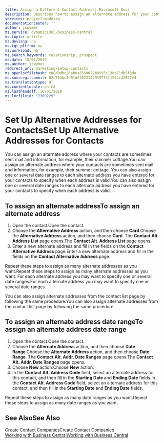 ```yaml
---
title: Assign a Different Contact Address| Microsoft Docs
description: Describes how to assign an alternate address for your contacts or prospects, where they are sometimes sent information.
services: project-madeira
documentationcenter: ''
author: jswymer
ms.service: dynamics365-business-central
ms.topic: article
ms.devlang: na
ms.tgt_pltfrm: na
ms.workload: na
ms.search.keywords: relationship, prospect
ms.date: 10/01/2019
ms.author: jswymer
redirect_url: marketing-setup-contacts
ms.openlocfilehash: c88d0dbc26ab0a6560072b9995c13da71db5f3da
ms.sourcegitcommit: 02e704bc3e01d62072144919774f1244c42827e4
ms.translationtype: HT
ms.contentlocale: en-CA
ms.lasthandoff: 10/01/2019
ms.locfileid: "2309229"
---
```

# <a name="set-up-alternative-addresses-for-contacts"></a><span data-ttu-id="f9ba6-103">Set Up Alternative Addresses for Contacts</span><span class="sxs-lookup"><span data-stu-id="f9ba6-103">Set Up Alternative Addresses for Contacts</span></span>
<span data-ttu-id="f9ba6-104">You can assign an alternate address where your contacts are sometimes sent mail and information, for example, their summer cottage.</span><span class="sxs-lookup"><span data-stu-id="f9ba6-104">You can assign an alternate address where your contacts are sometimes sent mail and information, for example, their summer cottage.</span></span> <span data-ttu-id="f9ba6-105">You can also assign one or several date ranges to each alternate address you have entered for your contacts to specify when each address is valid.</span><span class="sxs-lookup"><span data-stu-id="f9ba6-105">You can also assign one or several date ranges to each alternate address you have entered for your contacts to specify when each address is valid.</span></span>

## <a name="to-assign-an-alternate-address"></a><span data-ttu-id="f9ba6-106">To assign an alternate address</span><span class="sxs-lookup"><span data-stu-id="f9ba6-106">To assign an alternate address</span></span>
1. <span data-ttu-id="f9ba6-107">Open the contact.</span><span class="sxs-lookup"><span data-stu-id="f9ba6-107">Open the contact.</span></span>
2. <span data-ttu-id="f9ba6-108">Choose the **Alternative Address** action, and then choose **Card**.</span><span class="sxs-lookup"><span data-stu-id="f9ba6-108">Choose the **Alternative Address** action, and then choose **Card**.</span></span> <span data-ttu-id="f9ba6-109">The **Contact Alt. Address List** page opens.</span><span class="sxs-lookup"><span data-stu-id="f9ba6-109">The **Contact Alt. Address List** page opens.</span></span>
3. <span data-ttu-id="f9ba6-110">Enter a new alternate address and fill in the fields on the **Contact Alternative Address** page.</span><span class="sxs-lookup"><span data-stu-id="f9ba6-110">Enter a new alternate address and fill in the fields on the **Contact Alternative Address** page.</span></span>

<span data-ttu-id="f9ba6-111">Repeat these steps to assign as many alternate addresses as you want.</span><span class="sxs-lookup"><span data-stu-id="f9ba6-111">Repeat these steps to assign as many alternate addresses as you want.</span></span> <span data-ttu-id="f9ba6-112">For each alternate address you may want to specify one or several date ranges.</span><span class="sxs-lookup"><span data-stu-id="f9ba6-112">For each alternate address you may want to specify one or several date ranges.</span></span>

<span data-ttu-id="f9ba6-113">You can also assign alternate addresses from the contact list page by following the same procedure.</span><span class="sxs-lookup"><span data-stu-id="f9ba6-113">You can also assign alternate addresses from the contact list page by following the same procedure.</span></span>

## <a name="to-assign-an-alternate-address-date-range"></a><span data-ttu-id="f9ba6-114">To assign an alternate address date range</span><span class="sxs-lookup"><span data-stu-id="f9ba6-114">To assign an alternate address date range</span></span>
1. <span data-ttu-id="f9ba6-115">Open the contact.</span><span class="sxs-lookup"><span data-stu-id="f9ba6-115">Open the contact.</span></span>
2. <span data-ttu-id="f9ba6-116">Choose the **Alternate Address** action, and then choose **Date Range**.</span><span class="sxs-lookup"><span data-stu-id="f9ba6-116">Choose the **Alternate Address** action, and then choose **Date Range**.</span></span> <span data-ttu-id="f9ba6-117">The **Contact Alt. Addr. Date Ranges** page opens.</span><span class="sxs-lookup"><span data-stu-id="f9ba6-117">The **Contact Alt. Addr. Date Ranges** page opens.</span></span>
3. <span data-ttu-id="f9ba6-118">Choose **New** action.</span><span class="sxs-lookup"><span data-stu-id="f9ba6-118">Choose **New** action.</span></span>
4. <span data-ttu-id="f9ba6-119">In the **Contact Alt. Address Code** field, select an alternate address for this contact, and then fill in the **Starting Date** and **Ending Date** fields.</span><span class="sxs-lookup"><span data-stu-id="f9ba6-119">In the **Contact Alt. Address Code** field, select an alternate address for this contact, and then fill in the **Starting Date** and **Ending Date** fields.</span></span>

<span data-ttu-id="f9ba6-120">Repeat these steps to assign as many date ranges as you want.</span><span class="sxs-lookup"><span data-stu-id="f9ba6-120">Repeat these steps to assign as many date ranges as you want.</span></span>

## <a name="see-also"></a><span data-ttu-id="f9ba6-121">See Also</span><span class="sxs-lookup"><span data-stu-id="f9ba6-121">See Also</span></span>
[<span data-ttu-id="f9ba6-122">Create Contact Companies</span><span class="sxs-lookup"><span data-stu-id="f9ba6-122">Create Contact Companies</span></span>](marketing-create-contact-companies.md)  
[<span data-ttu-id="f9ba6-123">Working with Business Central</span><span class="sxs-lookup"><span data-stu-id="f9ba6-123">Working with Business Central</span></span>](ui-work-product.md)
